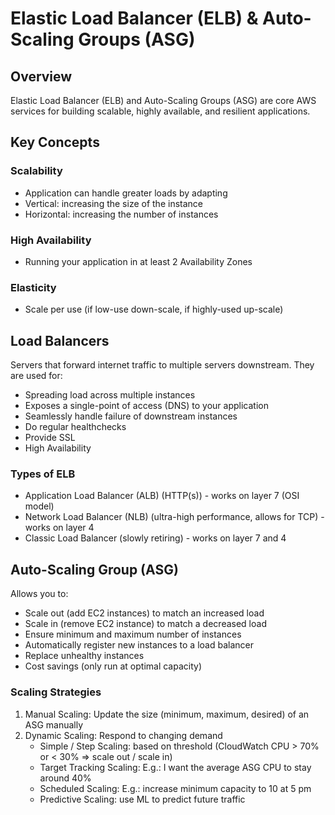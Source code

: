 # Elastic Load Balancer (ELB) & Auto-Scaling Groups (ASG)

## Overview

Elastic Load Balancer (ELB) and Auto-Scaling Groups (ASG) are core AWS services for building scalable, highly available, and resilient applications.

## Key Concepts

### Scalability
- Application can handle greater loads by adapting
- Vertical: increasing the size of the instance
- Horizontal: increasing the number of instances

### High Availability
- Running your application in at least 2 Availability Zones

### Elasticity
- Scale per use (if low-use down-scale, if highly-used up-scale)

## Load Balancers

Servers that forward internet traffic to multiple servers downstream. They are used for:
- Spreading load across multiple instances
- Exposes a single-point of access (DNS) to your application
- Seamlessly handle failure of downstream instances
- Do regular healthchecks
- Provide SSL
- High Availability

### Types of ELB
- Application Load Balancer (ALB) (HTTP(s)) - works on layer 7 (OSI model)
- Network Load Balancer (NLB) (ultra-high performance, allows for TCP) - works on layer 4
- Classic Load Balancer (slowly retiring) - works on layer 7 and 4

## Auto-Scaling Group (ASG)

Allows you to:
- Scale out (add EC2 instances) to match an increased load
- Scale in (remove EC2 instance) to match a decreased load
- Ensure minimum and maximum number of instances
- Automatically register new instances to a load balancer
- Replace unhealthy instances
- Cost savings (only run at optimal capacity)

### Scaling Strategies
1. Manual Scaling: Update the size (minimum, maximum, desired) of an ASG manually
2. Dynamic Scaling: Respond to changing demand
    - Simple / Step Scaling: based on threshold (CloudWatch CPU > 70% or < 30% => scale out / scale in)
    - Target Tracking Scaling: E.g.: I want the average ASG CPU to stay around 40%
    - Scheduled Scaling:  E.g.: increase minimum capacity to 10 at 5 pm
    - Predictive Scaling: use ML to predict future traffic

